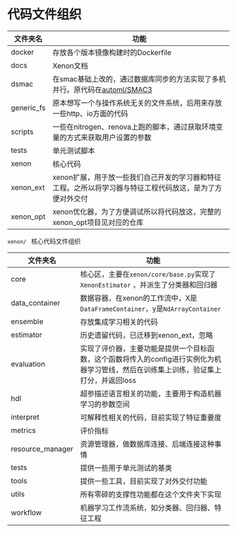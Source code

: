 # 代码文件组织
|文件夹名| 功能 |
|--|--|
| docker | 存放各个版本镜像构建时的Dockerfile |
| docs | Xenon文档 |
| dsmac | 在smac基础上改的，通过数据库同步的方法实现了多机并行。原代码在[automl/SMAC3](https://github.com/automl/SMAC3) |
| generic_fs | 原本想写一个与操作系统无关的文件系统，后用来存放一些http、io方面的代码 |
| scripts | 一些在nitrogen、renova上跑的脚本，通过获取环境变量的方式来获取用户设置的参数 |
| tests | 单元测试脚本 |
| xenon | 核心代码 |
| xenon_ext | xenon扩展，用于放一些我们自己开发的学习器和特征工程。之所以将学习器与特征工程代码放这，是为了方便对外交付 |
| xenon_opt | xenon优化器，为了方便调试所以将代码放这，完整的xenon_opt项目见对应的仓库 |

`xenon/ ` 核心代码文件组织

|文件夹名| 功能 |
|--|--|
| core | 核心区，主要在`xenon/core/base.py`实现了`XenonEstimator` ，并派生了分类器和回归器|
| data_container | 数据容器，在xenon的工作流中，X是`DataFrameContainer`，y是`NdArrayContainer`|
| ensemble | 存放集成学习相关的代码|
| estimator | 历史遗留代码，已迁移到xenon_ext，忽略|
| evaluation | 实现了评价器，主要功能是提供一个目标函数，这个函数将传入的config进行实例化为机器学习管线，然后在训练集上训练，验证集上打分，并返回loss|
| hdl | 超参描述语言相关的功能，主要用于构造机器学习的参数空间 |
| interpret | 可解释性相关的代码，目前实现了特征重要度 |
| metrics | 评价指标 |
| resource_manager | 资源管理器，做数据库连接、后端连接这种事情 |
| tests | 提供一些用于单元测试的基类 |
| tools | 提供一些工具，目前实现了对外交付功能 |
| utils | 所有零碎的支撑性功能都在这个文件夹下实现 |
| workflow | 机器学习工作流系统，如分类器、回归器、特征工程 |